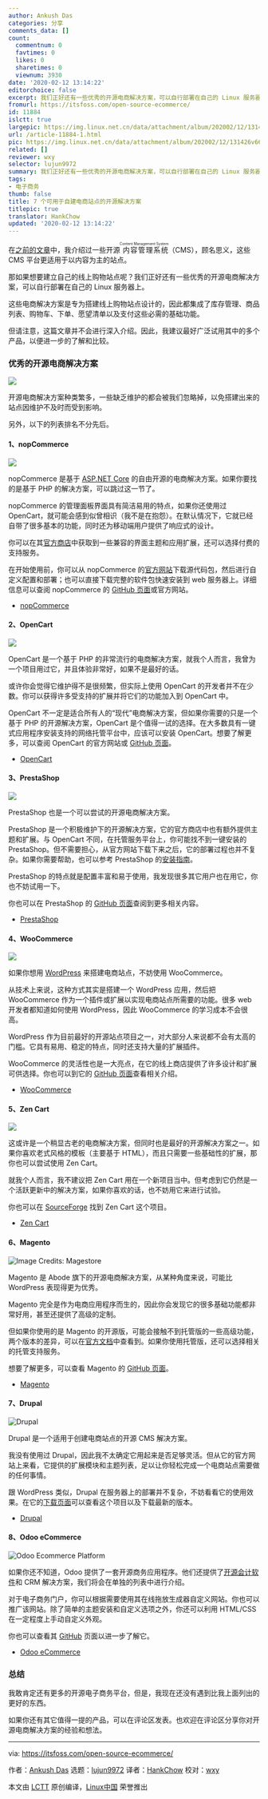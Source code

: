 ```yaml
---
author: Ankush Das
categories: 分享
comments_data: []
count:
  commentnum: 0
  favtimes: 0
  likes: 0
  sharetimes: 0
  viewnum: 3930
date: '2020-02-12 13:14:22'
editorchoice: false
excerpt: 我们正好还有一些优秀的开源电商解决方案，可以自行部署在自己的 Linux 服务器上。
fromurl: https://itsfoss.com/open-source-ecommerce/
id: 11884
islctt: true
largepic: https://img.linux.net.cn/data/attachment/album/202002/12/131426v66fi476g3j4kkfr.png
url: /article-11884-1.html
pic: https://img.linux.net.cn/data/attachment/album/202002/12/131426v66fi476g3j4kkfr.png.thumb.jpg
related: []
reviewer: wxy
selector: lujun9972
summary: 我们正好还有一些优秀的开源电商解决方案，可以自行部署在自己的 Linux 服务器上。
tags:
- 电子商务
thumb: false
title: 7 个可用于自建电商站点的开源解决方案
titlepic: true
translator: HankChow
updated: '2020-02-12 13:14:22'
---
```


在[之前的文章](https://itsfoss.com/open-source-cms/)中，我介绍过一些开源<ruby> 内容管理系统 <rt>  Content Management System </rt></ruby>（CMS），顾名思义，这些 CMS 平台更适用于以内容为主的站点。


那如果想要建立自己的线上购物站点呢？我们正好还有一些优秀的开源电商解决方案，可以自行部署在自己的 Linux 服务器上。


这些电商解决方案是专为搭建线上购物站点设计的，因此都集成了库存管理、商品列表、购物车、下单、愿望清单以及支付这些必需的基础功能。


但请注意，这篇文章并不会进行深入介绍。因此，我建议最好广泛试用其中的多个产品，以便进一步的了解和比较。


### 优秀的开源电商解决方案


![](/data/attachment/album/202002/12/131426v66fi476g3j4kkfr.png)


开源电商解决方案种类繁多，一些缺乏维护的都会被我们忽略掉，以免搭建出来的站点因维护不及时而受到影响。


另外，以下的列表排名不分先后。


#### 1、nopCommerce


![](/data/attachment/album/202002/12/131427w1t31h3hcdhatd7k.png)


nopCommerce 是基于 [ASP.NET Core](https://en.wikipedia.org/wiki/ASP.NET_Core) 的自由开源的电商解决方案。如果你要找的是基于 PHP 的解决方案，可以跳过这一节了。


nopCommerce 的管理面板界面具有简洁易用的特点，如果你还使用过 OpenCart，就可能会感到似曾相识（我不是在抱怨）。在默认情况下，它就已经自带了很多基本的功能，同时还为移动端用户提供了响应式的设计。


你可以在其[官方商店](https://www.nopcommerce.com/marketplace)中获取到一些兼容的界面主题和应用扩展，还可以选择付费的支持服务。


在开始使用前，你可以从 nopCommerce 的[官方网站](https://www.nopcommerce.com/download-nopcommerce)下载源代码包，然后进行自定义配置和部署；也可以直接下载完整的软件包快速安装到 web 服务器上。详细信息可以查阅 nopCommerce 的 [GitHub 页面](https://github.com/nopSolutions/nopCommerce)或官方网站。


* [nopCommerce](https://www.nopcommerce.com/)


#### 2、OpenCart


![](/data/attachment/album/202002/12/131429bj35lg57jcd1f1fl.jpg)


OpenCart 是一个基于 PHP 的非常流行的电商解决方案，就我个人而言，我曾为一个项目用过它，并且体验非常好，如果不是最好的话。


或许你会觉得它维护得不是很频繁，但实际上使用 OpenCart 的开发者并不在少数。你可以获得许多受支持的扩展并将它们的功能加入到 OpenCart 中。


OpenCart 不一定是适合所有人的“现代”电商解决方案，但如果你需要的只是一个基于 PHP 的开源解决方案，OpenCart 是个值得一试的选择。在大多数具有一键式应用程序安装支持的网络托管平台中，应该可以安装 OpenCart。想要了解更多，可以查阅 OpenCart 的官方网站或 [GitHub 页面](https://github.com/opencart/opencart)。


* [OpenCart](https://www.opencart.com/)


#### 3、PrestaShop


![](/data/attachment/album/202002/12/131431oxtwcfmc7mrkoici.jpg)


PrestaShop 也是一个可以尝试的开源电商解决方案。


PrestaShop 是一个积极维护下的开源解决方案，它的官方商店中也有额外提供主题和扩展。与 OpenCart 不同，在托管服务平台上，你可能找不到一键安装的 PrestaShop。但不需要担心，从官方网站下载下来之后，它的部署过程也并不复杂。如果你需要帮助，也可以参考 PrestaShop 的[安装指南](http://doc.prestashop.com/display/PS17/Installing+PrestaShop)。


PrestaShop 的特点就是配置丰富和易于使用，我发现很多其它用户也在用它，你也不妨试用一下。


你也可以在 PrestaShop 的 [GitHub 页面](https://github.com/PrestaShop/PrestaShop)查阅到更多相关内容。


* [PrestaShop](https://www.prestashop.com/en)


#### 4、WooCommerce


![](/data/attachment/album/202002/12/131432elozblgw8jtbbnbh.jpg)


如果你想用 [WordPress](https://wordpress.org/) 来搭建电商站点，不妨使用 WooCommerce。


从技术上来说，这种方式其实是搭建一个 WordPress 应用，然后把 WooCommerce 作为一个插件或扩展以实现电商站点所需要的功能。很多 web 开发者都知道如何使用 WordPress，因此 WooCommerce 的学习成本不会很高。


WordPress 作为目前最好的开源站点项目之一，对大部分人来说都不会有太高的门槛。它具有易用、稳定的特点，同时还支持大量的扩展插件。


WooCommerce 的灵活性也是一大亮点，在它的线上商店提供了许多设计和扩展可供选择。你也可以到它的 [GitHub 页面](https://github.com/woocommerce/woocommerce)查看相关介绍。


* [WooCommerce](https://woocommerce.com/)


#### 5、Zen Cart


![](/data/attachment/album/202002/12/131433xzzo1waeao38wb51.jpg)


这或许是一个稍显古老的电商解决方案，但同时也是最好的开源解决方案之一。如果你喜欢老式风格的模板（主要基于 HTML），而且只需要一些基础性的扩展，那你也可以尝试使用 Zen Cart。


就我个人而言，我不建议把 Zen Cart 用在一个新项目当中。但考虑到它仍然是一个活跃更新中的解决方案，如果你喜欢的话，也不妨用它来进行试验。


你也可以在 [SourceForge](https://sourceforge.net/projects/zencart/) 找到 Zen Cart 这个项目。


* [Zen Cart](https://www.zen-cart.com/)


#### 6、Magento


![Image Credits: Magestore](/data/attachment/album/202002/12/131436dvfhiq0wkfiz0h0g.jpg)


Magento 是 Abode 旗下的开源电商解决方案，从某种角度来说，可能比 WordPress 表现得更为优秀。


Magento 完全是作为电商应用程序而生的，因此你会发现它的很多基础功能都非常好用，甚至还提供了高级的定制。


但如果你使用的是 Magento 的开源版，可能会接触不到托管版的一些高级功能，两个版本的差异，可以在[官方文档](https://magento.com/compare-open-source-and-magento-commerce)中查看到。如果你使用托管版，还可以选择相关的托管支持服务。


想要了解更多，可以查看 Magento 的 [GitHub 页面](https://github.com/magento)。


* [Magento](https://magento.com/)


#### 7、Drupal


![Drupal](/data/attachment/album/202002/12/131437lk5a6q1v8qoqhwu7.png)


Drupal 是一个适用于创建电商站点的开源 CMS 解决方案。


我没有使用过 Drupal，因此我不太确定它用起来是否足够灵活。但从它的官方网站上来看，它提供的扩展模块和主题列表，足以让你轻松完成一个电商站点需要做的任何事情。


跟 WordPress 类似，Drupal 在服务器上的部署并不复杂，不妨看看它的使用效果。在它的[下载页面](https://www.drupal.org/project/drupal)可以查看这个项目以及下载最新的版本。


* [Drupal](https://www.drupal.org/industries/ecommerce)


#### 8、Odoo eCommerce


![Odoo Ecommerce Platform](/data/attachment/album/202002/12/131440sr840hkxhz8huhr4.jpg)


如果你还不知道，Odoo 提供了一套开源商务应用程序。他们还提供了[开源会计软件](https://itsfoss.com/open-source-accounting-software/)和 CRM 解决方案，我们将会在单独的列表中进行介绍。


对于电子商务门户，你可以根据需要使用其在线拖放生成器自定义网站。你也可以推广该网站。除了简单的主题安装和自定义选项之外，你还可以利用 HTML/CSS 在一定程度上手动自定义外观。


你也可以查看其 [GitHub](https://github.com/odoo/odoo) 页面以进一步了解它。


* [Odoo eCommerce](https://www.odoo.com/page/open-source-ecommerce)


### 总结


我敢肯定还有更多的开源电子商务平台，但是，我现在还没有遇到比我上面列出的更好的东西。


如果你还有其它值得一提的产品，可以在评论区发表。也欢迎在评论区分享你对开源电商解决方案的经验和想法。




---


via: <https://itsfoss.com/open-source-ecommerce/>


作者：[Ankush Das](https://itsfoss.com/author/ankush/) 选题：[lujun9972](https://github.com/lujun9972) 译者：[HankChow](https://github.com/HankChow) 校对：[wxy](https://github.com/wxy)


本文由 [LCTT](https://github.com/LCTT/TranslateProject) 原创编译，[Linux中国](https://linux.cn/) 荣誉推出